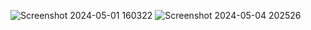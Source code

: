 ![Screenshot 2024-05-01 160322](https://github.com/pushpakumari98/AI-Artificial-Intelligence--projects/assets/153999245/468a661f-be18-4def-826a-5b40c2ef6cc9)
![Screenshot 2024-05-04 202526](https://github.com/pushpakumari98/AI-Artificial-Intelligence--projects/assets/153999245/eb1b5dd0-27be-49f5-8d81-4f825b9dcb66)
